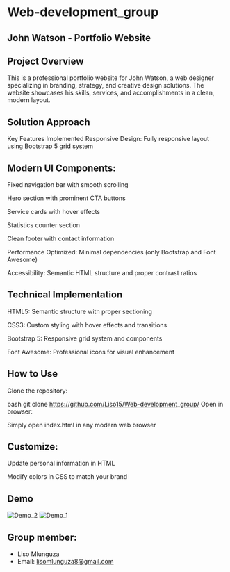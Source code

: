 # Web-development_group
## John Watson - Portfolio Website
## Project Overview
This is a professional portfolio website for John Watson, a web designer specializing in branding, strategy, and creative design solutions. The website showcases his skills, services, and accomplishments in a clean, modern layout.

## Solution Approach
Key Features Implemented
Responsive Design: Fully responsive layout using Bootstrap 5 grid system

## Modern UI Components:

Fixed navigation bar with smooth scrolling

Hero section with prominent CTA buttons

Service cards with hover effects

Statistics counter section

Clean footer with contact information

Performance Optimized: Minimal dependencies (only Bootstrap and Font Awesome)

Accessibility: Semantic HTML structure and proper contrast ratios

## Technical Implementation
HTML5: Semantic structure with proper sectioning

CSS3: Custom styling with hover effects and transitions

Bootstrap 5: Responsive grid system and components

Font Awesome: Professional icons for visual enhancement

## How to Use
Clone the repository:

bash
git clone https://github.com/Liso15/Web-development_group/
Open in browser:

Simply open index.html in any modern web browser

## Customize:

Update personal information in HTML

Modify colors in CSS to match your brand

## Demo
![Demo_2](https://github.com/user-attachments/assets/4e1bb3c1-1abf-445e-8e81-ed590241af61)
![Demo_1](https://github.com/user-attachments/assets/d0a442d9-a2f9-4e42-a588-180cbccb011f)

## Group member:
- Liso Mlunguza
- Email: lisomlunguza8@gmail.com

